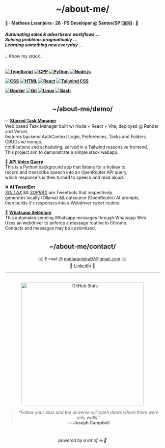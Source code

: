 <div >
  <h1 align ="center">~/about-me/</h1>
  <h4><p>🍊 · Matheus Laranjeira · 28 · FS Developer @ Santos/SP [🇧🇷] · 🍊<br></p></h3>
  <h4><i>
    Automating sales & advertisers workflows ...
    <br>Solving problems pragmatically ...
    <br>Learning something new everyday ...
  <h6>:. Know my stack :</i></h6>
<p>
  <a href="https://www.typescriptlang.org/docs/"><img src="https://skillicons.dev/icons?i=ts" alt="TypeScript"/></a>
  <a href="https://docs.python.org/3/"><img src="https://skillicons.dev/icons?i=cpp" alt="CPP"/></a>
  <a href="https://docs.python.org/3/"><img src="https://skillicons.dev/icons?i=python" alt="Python"/></a>
  <a href="https://nodejs.org/en/docs/"><img src="https://skillicons.dev/icons?i=nodejs" alt="Node.js"/></a>
  
</p>
<p>
  <a href="https://developer.mozilla.org/en-US/docs/Web/CSS"><img src="https://skillicons.dev/icons?i=css" alt="CSS"/></a>
  <a href="https://developer.mozilla.org/en-US/docs/Web/HTML"><img src="https://skillicons.dev/icons?i=html" alt="HTML"/></a>
  <a href="https://reactjs.org/docs/getting-started.html"><img src="https://skillicons.dev/icons?i=react" alt="React"/></a>
  <a href="https://tailwindcss.com/docs"><img src="https://skillicons.dev/icons?i=tailwind" alt="Tailwind CSS"/></a>
</p>
<p>
  <a href="https://docs.docker.com/"><img src="https://skillicons.dev/icons?i=docker" alt="Docker"/></a>
  <a href="https://git-scm.com/doc"><img src="https://skillicons.dev/icons?i=git" alt="Git"/></a>
  <a href="https://www.kernel.org/doc/html/latest/"><img src="https://skillicons.dev/icons?i=linux" alt="Linux"/></a>
  <a href="https://www.gnu.org/software/bash/manual/bash.html"><img src="https://skillicons.dev/icons?i=bash" alt="Bash"/></a>
</p>

<h1></h1> 
<h2 align ="center">~/about-me/demo/</h2>

✅ <a href="https://github.com/naranjii/stm-front"><b>Starred Task Manager</b></a><br>
Web based Task Manager built w/ Node + React + Vite, deployed @ Render and Vercel,<br>features backend AuthContext Login, Preferences, Tasks and Folders CRUDs w/ mongo,<br> notifications and scheduling, served in a Tailwind responsive frontend.<br>This project aim to demonstrate a simple stack webapp.<br>

🤖 <a href="https://github.com/naranjii/tourmaline-ai-assistant"><b>API Voice Query</b></a><br>
This is a Python background app that listens for a hotkey to<br>record and transcribe speech into an OpenRouter API query,<br>which response's is then turned to speech and read aloud.<br>
  
❌ <b>AI TweetBot</b><br>
<a href="https://github.com/naranjii/sollax"><i>SOLLAX</i></a> && <a href="https://github.com/naranjii/soprax"><i>SOPRAX</i></a> are Tweetbots that respectively<br>generates locally (Ollama) && outsource (OpenRouter) AI prompts,<br> then builds it's responses into a Webdriver tweet routine.<br>

📰 <a href="https://github.com/naranjii/wppweb-send-message-ai"><b>Whatsapp Selenium</b></a><br>
This automates sending Whatsapp messages through Whatsapp Web.<br> Uses an webdriver to enforce a message routine to Chrome.<br>Contacts and messages may be customized.<br>

<h1></h1> 
<h2 align ="center">~/about-me/contact/</h2>
<div align ="center">
✉️ E-mail @ <a href="mailto:matlaranjeira97@gmail.com">matlaranjeira97@gmail.com</a> ✉️
<br>💼 <a href="https://www.linkedin.com/in/matheuslaranjeira/">LinkedIn</a> 💼

---

  <br><a><img src="https://github-readme-stats.vercel.app/api?username=naranjii&show_icons=true&theme=gruvbox&hide_border=true&count_private=true" alt="GitHub Stats" style="width: 400px; height: auto;"/>
    
  > _“Follow your bliss and the universe will open doors where there were only walls.”_  
  > — **Joseph Campbell**
  <h1></h1>
<h6>powered by a lot of ☕ 🤗</p></div>
</div>

  
